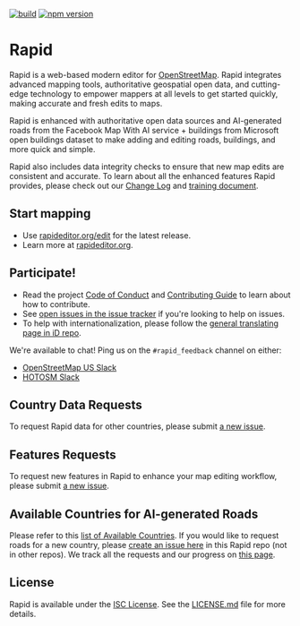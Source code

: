 [![build](https://github.com/facebook/Rapid/workflows/build/badge.svg)](https://github.com/facebook/Rapid/actions?query=workflow%3A%22build%22)
[![npm version](https://badge.fury.io/js/%40rapideditor%2Frapid.svg)](https://badge.fury.io/js/%40rapideditor%2Frapid)

# Rapid

Rapid is a web-based modern editor for [OpenStreetMap](https://www.openstreetmap.org/). Rapid integrates advanced mapping tools, authoritative geospatial open data, and cutting-edge technology to empower mappers at all levels to get started quickly, making accurate and fresh edits to maps.

Rapid is enhanced with authoritative open data sources and AI-generated roads from the Facebook Map With AI service + buildings from Microsoft open buildings dataset to make adding and editing roads, buildings, and more quick and simple.

Rapid also includes data integrity checks to ensure that new map edits are consistent and accurate. To learn about all the enhanced features Rapid provides, please check out our [Change Log](CHANGELOG.md) and [training document](https://github.com/facebookmicrosites/Open-Mapping-At-Facebook/wiki#editing-in-rapid).


## Start mapping

* Use [rapideditor.org/edit](https://rapideditor.org/edit) for the latest release.
* Learn more at [rapideditor.org](https://rapideditor.org).


## Participate!

* Read the project [Code of Conduct](CODE_OF_CONDUCT.md) and [Contributing Guide](CONTRIBUTING.md) to learn about how to contribute.
* See [open issues in the issue tracker](https://github.com/facebook/Rapid/issues?state=open) if you're looking to help on issues.
* To help with internationalization, please follow the [general translating page in iD repo](https://github.com/openstreetmap/iD/blob/develop/CONTRIBUTING.md#translating).

We're available to chat!  Ping us on the `#rapid_feedback` channel on either:
* [OpenStreetMap US Slack](https://slack.openstreetmap.us/)
* [HOTOSM Slack](https://slack.hotosm.org/)

## Country Data Requests
To request Rapid data for other countries, please submit [a new issue](https://github.com/facebook/Rapid/issues/new).

## Features Requests
To request new features in Rapid to enhance your map editing workflow, please submit [a new issue](https://github.com/facebook/Rapid/issues/new).

## Available Countries for AI-generated Roads
Please refer to this [list of Available Countries](https://github.com/facebookmicrosites/Open-Mapping-At-Facebook/wiki/Available-Countries). If you would like to request roads for a new country, please [create an issue here](https://github.com/facebook/Rapid/issues) in this Rapid repo (not in other repos). We track all the requests and our progress on [this page](COUNTRY_REQUESTS.md).

## License

Rapid is available under the [ISC License](https://opensource.org/licenses/ISC).
See the [LICENSE.md](LICENSE.md) file for more details.
